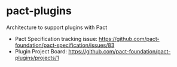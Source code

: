# pact-plugins
Architecture to support plugins with Pact

* Pact Specification tracking issue: https://github.com/pact-foundation/pact-specification/issues/83
* Plugin Project Board: https://github.com/pact-foundation/pact-plugins/projects/1
